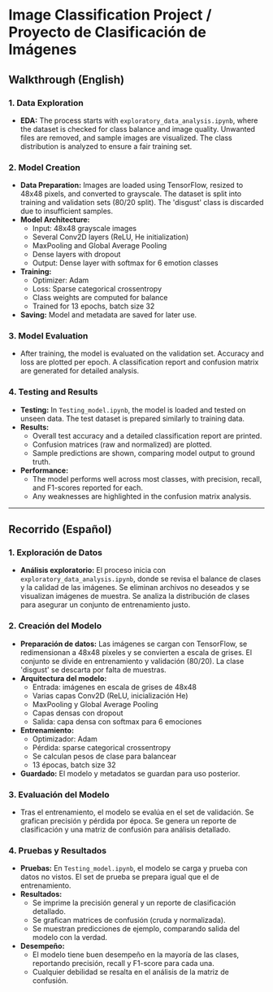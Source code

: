 
# Image Classification Project / Proyecto de Clasificación de Imágenes

## Walkthrough (English)

### 1. Data Exploration
- **EDA:** The process starts with `exploratory_data_analysis.ipynb`, where the dataset is checked for class balance and image quality. Unwanted files are removed, and sample images are visualized. The class distribution is analyzed to ensure a fair training set.

### 2. Model Creation
- **Data Preparation:** Images are loaded using TensorFlow, resized to 48x48 pixels, and converted to grayscale. The dataset is split into training and validation sets (80/20 split). The 'disgust' class is discarded due to insufficient samples.
- **Model Architecture:**
  - Input: 48x48 grayscale images
  - Several Conv2D layers (ReLU, He initialization)
  - MaxPooling and Global Average Pooling
  - Dense layers with dropout
  - Output: Dense layer with softmax for 6 emotion classes
- **Training:**
  - Optimizer: Adam
  - Loss: Sparse categorical crossentropy
  - Class weights are computed for balance
  - Trained for 13 epochs, batch size 32
- **Saving:** Model and metadata are saved for later use.

### 3. Model Evaluation
- After training, the model is evaluated on the validation set. Accuracy and loss are plotted per epoch. A classification report and confusion matrix are generated for detailed analysis.

### 4. Testing and Results
- **Testing:** In `Testing_model.ipynb`, the model is loaded and tested on unseen data. The test dataset is prepared similarly to training data.
- **Results:**
  - Overall test accuracy and a detailed classification report are printed.
  - Confusion matrices (raw and normalized) are plotted.
  - Sample predictions are shown, comparing model output to ground truth.
- **Performance:**
  - The model performs well across most classes, with precision, recall, and F1-scores reported for each.
  - Any weaknesses are highlighted in the confusion matrix analysis.

---

## Recorrido (Español)

### 1. Exploración de Datos
- **Análisis exploratorio:** El proceso inicia con `exploratory_data_analysis.ipynb`, donde se revisa el balance de clases y la calidad de las imágenes. Se eliminan archivos no deseados y se visualizan imágenes de muestra. Se analiza la distribución de clases para asegurar un conjunto de entrenamiento justo.

### 2. Creación del Modelo
- **Preparación de datos:** Las imágenes se cargan con TensorFlow, se redimensionan a 48x48 píxeles y se convierten a escala de grises. El conjunto se divide en entrenamiento y validación (80/20). La clase 'disgust' se descarta por falta de muestras.
- **Arquitectura del modelo:**
  - Entrada: imágenes en escala de grises de 48x48
  - Varias capas Conv2D (ReLU, inicialización He)
  - MaxPooling y Global Average Pooling
  - Capas densas con dropout
  - Salida: capa densa con softmax para 6 emociones
- **Entrenamiento:**
  - Optimizador: Adam
  - Pérdida: sparse categorical crossentropy
  - Se calculan pesos de clase para balancear
  - 13 épocas, batch size 32
- **Guardado:** El modelo y metadatos se guardan para uso posterior.

### 3. Evaluación del Modelo
- Tras el entrenamiento, el modelo se evalúa en el set de validación. Se grafican precisión y pérdida por época. Se genera un reporte de clasificación y una matriz de confusión para análisis detallado.

### 4. Pruebas y Resultados
- **Pruebas:** En `Testing_model.ipynb`, el modelo se carga y prueba con datos no vistos. El set de prueba se prepara igual que el de entrenamiento.
- **Resultados:**
  - Se imprime la precisión general y un reporte de clasificación detallado.
  - Se grafican matrices de confusión (cruda y normalizada).
  - Se muestran predicciones de ejemplo, comparando salida del modelo con la verdad.
- **Desempeño:**
  - El modelo tiene buen desempeño en la mayoría de las clases, reportando precisión, recall y F1-score para cada una.
  - Cualquier debilidad se resalta en el análisis de la matriz de confusión.


